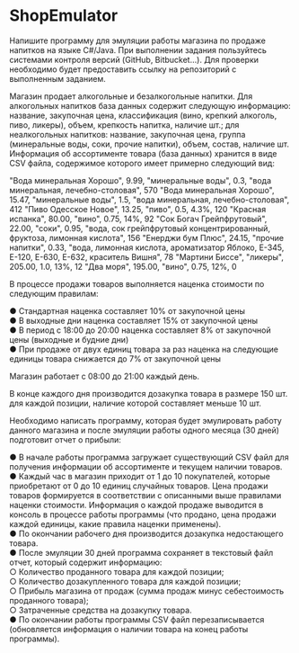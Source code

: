 # ShopEmulator
Напишите программу для эмуляции работы магазина по продаже напитков на языке C#/Java. При выполнении задания пользуйтесь системами контроля версий (GitHub, Bitbucket…).
Для проверки необходимо будет предоставить ссылку на репозиторий с выполненным заданием.

Магазин продает алкогольные и безалкогольные напитки. Для алкогольных напитков база данных содержит следующую информацию: название, закупочная цена, классификация (вино, крепкий алкоголь, пиво, ликеры), объем, крепкость напитка, наличие шт.; для неалкогольных напитков:  название, закупочная цена, группа (минеральные воды, соки, прочие напитки), объем, состав, наличие шт.
Информация об ассортименте товара (база данных) хранится в виде CSV файла, содержимое которого имеет примерно следующий вид:

"Вода минеральная Хорошо", 9.99, "минеральные воды", 0.3, "вода минеральная, лечебно-столовая", 570
"Вода минеральная Хорошо", 15.47, "минеральные воды", 1.5, "вода минеральная, лечебно-столовая", 412
"Пиво Одесское Новое", 13.25, "пиво", 0.5, 4.3%, 120
"Красная испанка", 80.00, "вино", 0.75, 14%, 92
"Сок Богач Грейпфрутовый", 22.00, "соки", 0.95, "вода, сок грейпфрутовый концентрированный, фруктоза, лимонная кислота", 156
"Енерджи бум Плюс", 24.15, "прочие напитки", 0.33, "вода, лимонная кислота, ароматизатор Яблоко, Е-345, Е-120, Е-630, Е-632, краситель Вишня", 78
"Мартини Биссе", "ликеры", 205.00, 1.0, 13%, 12
"Два моря", 195.00, "вино", 0.75, 12%, 0

В процессе продажи товаров выполняется наценка стоимости по следующим правилам:

●     Стандартная наценка составляет 10% от закупочной цены<br>
●     В выходные дни наценка составляет 15% от закупочной цены<br>
●     В период с 18:00 до 20:00 наценка составляет 8% от закупочной цены (выходные и будние дни)<br>
●     При продаже от двух единиц товара за раз наценка на следующие единицы товара снижается до 7% от закупочной цены<br>

Магазин работает с 08:00 до 21:00 каждый день.

В конце каждого дня производится дозакупка товара в размере 150 шт. для каждой позиции, наличие которой составляет меньше 10 шт.

Необходимо написать программу, которая будет эмулировать работу данного магазина и после эмуляции работы одного месяца (30 дней) подготовит отчет о прибыли:

●     В начале работы программа загружает существующий CSV файл для получения информации об ассортименте и текущем наличии товаров.<br>
●     Каждый час в магазин приходит от 1 до 10 покупателей, которые приобретают от 0 до 10 единиц случайных товаров. Цена продажи товаров формируется в соответствии с описанными выше правилами наценки стоимости. Информация о каждой продаже выводится в консоль в процессе работы программы (что продано, цена продажи каждой единицы, какие правила наценки применены).<br>
●     По окончании рабочего дня производится дозакупка недостающего товара.<br>
●     После эмуляции 30 дней программа сохраняет в текстовый файл отчет, который содержит информацию:<br>
○     Количество проданного товара для каждой позиции;<br>
○     Количество дозакупленного товара для каждой позиции;<br>
○     Прибыль магазина от продаж (сумма продаж минус себестоимость проданного товара);<br>
○     Затраченные средства на дозакупку товара.<br>
●     По окончании работы программы CSV файл перезаписывается (обновляется информация о наличии товара на конец работы программы).<br>
